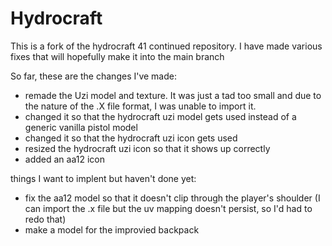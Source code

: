 # Hydrocraft
This is a fork of the hydrocraft 41 continued repository. I have made various fixes that will hopefully make it into the main branch

So far, these are the changes I've made:

- remade the Uzi model and texture. It was just a tad too small and due to the nature of the .X file format, I was unable to import it.
- changed it so that the hydrocraft uzi model gets used instead of a generic vanilla pistol model
- changed it so that the hydrocraft uzi icon gets used
- resized the hydrocraft uzi icon so that it shows up correctly
- added an aa12 icon

things I want to implent but haven't done yet:

- fix the aa12 model so that it doesn't clip through the player's shoulder (I can import the .x file but the uv mapping doesn't persist, so I'd had to redo that)
- make a model for the improvied backpack